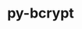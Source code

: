 ---
title: "py-bcrypt"
layout: cache
categories: [package, develop]
meta: {"versions": ["3.2.0"], "compilers": ["gcc@=11.1.0", "oneapi@=2023.1.0", "oneapi@=2023.2.0"], "oss": ["ubuntu20.04"], "platforms": ["linux"], "targets": ["ppc64le", "x86_64", "x86_64_v3"], "stacks": ["e4s", "e4s-oneapi", "e4s-power", "root"], "num_specs": 17, "num_specs_by_stack": {"root": 17, "e4s-power": 7, "e4s-oneapi": 5, "e4s": 5}}
spec_details: [{"hash": "s5qc32vrdiqhstg4fj6dvl43exx5ge2e", "compiler": "gcc@=11.1.0", "versions": ["3.2.0"], "os": "ubuntu20.04", "platform": "linux", "target": "ppc64le", "variants": ["build_system=python_pip"], "stacks": ["root", "e4s-power"], "size": "-", "tarball": "https://binaries.spack.io/develop/build_cache/linux-ubuntu20.04-ppc64le/gcc-11.1.0/py-bcrypt-3.2.0/linux-ubuntu20.04-ppc64le-gcc-11.1.0-py-bcrypt-3.2.0-s5qc32vrdiqhstg4fj6dvl43exx5ge2e.spack"}, {"hash": "467owsusknyycnqovfdglway7cq2ysai", "compiler": "gcc@=11.1.0", "versions": ["3.2.0"], "os": "ubuntu20.04", "platform": "linux", "target": "ppc64le", "variants": ["build_system=python_pip"], "stacks": ["root", "e4s-power"], "size": "-", "tarball": "https://binaries.spack.io/develop/build_cache/linux-ubuntu20.04-ppc64le/gcc-11.1.0/py-bcrypt-3.2.0/linux-ubuntu20.04-ppc64le-gcc-11.1.0-py-bcrypt-3.2.0-467owsusknyycnqovfdglway7cq2ysai.spack"}, {"hash": "smmkoi556jbswjpxbig7wewoxkttuqju", "compiler": "gcc@=11.1.0", "versions": ["3.2.0"], "os": "ubuntu20.04", "platform": "linux", "target": "ppc64le", "variants": ["build_system=python_pip"], "stacks": ["root", "e4s-power"], "size": "-", "tarball": "https://binaries.spack.io/develop/build_cache/linux-ubuntu20.04-ppc64le/gcc-11.1.0/py-bcrypt-3.2.0/linux-ubuntu20.04-ppc64le-gcc-11.1.0-py-bcrypt-3.2.0-smmkoi556jbswjpxbig7wewoxkttuqju.spack"}, {"hash": "vzxvj7ekuytwy3al5gzn4jqz5ebbysll", "compiler": "gcc@=11.1.0", "versions": ["3.2.0"], "os": "ubuntu20.04", "platform": "linux", "target": "ppc64le", "variants": ["build_system=python_pip"], "stacks": ["root", "e4s-power"], "size": "-", "tarball": "https://binaries.spack.io/develop/build_cache/linux-ubuntu20.04-ppc64le/gcc-11.1.0/py-bcrypt-3.2.0/linux-ubuntu20.04-ppc64le-gcc-11.1.0-py-bcrypt-3.2.0-vzxvj7ekuytwy3al5gzn4jqz5ebbysll.spack"}, {"hash": "zliywof7jojjy3vcgvisfqs2v5znssnv", "compiler": "gcc@=11.1.0", "versions": ["3.2.0"], "os": "ubuntu20.04", "platform": "linux", "target": "ppc64le", "variants": ["build_system=python_pip"], "stacks": ["root", "e4s-power"], "size": "-", "tarball": "https://binaries.spack.io/develop/build_cache/linux-ubuntu20.04-ppc64le/gcc-11.1.0/py-bcrypt-3.2.0/linux-ubuntu20.04-ppc64le-gcc-11.1.0-py-bcrypt-3.2.0-zliywof7jojjy3vcgvisfqs2v5znssnv.spack"}, {"hash": "lc2aileqaazgp6btmwnng43fu467atgz", "compiler": "gcc@=11.1.0", "versions": ["3.2.0"], "os": "ubuntu20.04", "platform": "linux", "target": "ppc64le", "variants": ["build_system=python_pip"], "stacks": ["root", "e4s-power"], "size": "-", "tarball": "https://binaries.spack.io/develop/build_cache/linux-ubuntu20.04-ppc64le/gcc-11.1.0/py-bcrypt-3.2.0/linux-ubuntu20.04-ppc64le-gcc-11.1.0-py-bcrypt-3.2.0-lc2aileqaazgp6btmwnng43fu467atgz.spack"}, {"hash": "tunboqheja3lw5u74uub26rsrmg53y52", "compiler": "gcc@=11.1.0", "versions": ["3.2.0"], "os": "ubuntu20.04", "platform": "linux", "target": "ppc64le", "variants": ["build_system=python_pip"], "stacks": ["root", "e4s-power"], "size": "-", "tarball": "https://binaries.spack.io/develop/build_cache/linux-ubuntu20.04-ppc64le/gcc-11.1.0/py-bcrypt-3.2.0/linux-ubuntu20.04-ppc64le-gcc-11.1.0-py-bcrypt-3.2.0-tunboqheja3lw5u74uub26rsrmg53y52.spack"}, {"hash": "nceg5zxoaufcm3zsssx5tdr57tfakv7f", "compiler": "oneapi@=2023.1.0", "versions": ["3.2.0"], "os": "ubuntu20.04", "platform": "linux", "target": "x86_64", "variants": ["build_system=python_pip"], "stacks": ["e4s-oneapi", "root"], "size": "-", "tarball": "https://binaries.spack.io/develop/build_cache/linux-ubuntu20.04-x86_64/oneapi-2023.1.0/py-bcrypt-3.2.0/linux-ubuntu20.04-x86_64-oneapi-2023.1.0-py-bcrypt-3.2.0-nceg5zxoaufcm3zsssx5tdr57tfakv7f.spack"}, {"hash": "vrq7jph7lstpk6dvogvnga7vq3oue7gq", "compiler": "oneapi@=2023.1.0", "versions": ["3.2.0"], "os": "ubuntu20.04", "platform": "linux", "target": "x86_64", "variants": ["build_system=python_pip"], "stacks": ["e4s-oneapi", "root"], "size": "-", "tarball": "https://binaries.spack.io/develop/build_cache/linux-ubuntu20.04-x86_64/oneapi-2023.1.0/py-bcrypt-3.2.0/linux-ubuntu20.04-x86_64-oneapi-2023.1.0-py-bcrypt-3.2.0-vrq7jph7lstpk6dvogvnga7vq3oue7gq.spack"}, {"hash": "sn7zw4druu3a2kwfg6dmkcb6nsqtwum2", "compiler": "oneapi@=2023.2.0", "versions": ["3.2.0"], "os": "ubuntu20.04", "platform": "linux", "target": "x86_64", "variants": ["build_system=python_pip"], "stacks": ["e4s-oneapi", "root"], "size": "-", "tarball": "https://binaries.spack.io/develop/build_cache/linux-ubuntu20.04-x86_64/oneapi-2023.2.0/py-bcrypt-3.2.0/linux-ubuntu20.04-x86_64-oneapi-2023.2.0-py-bcrypt-3.2.0-sn7zw4druu3a2kwfg6dmkcb6nsqtwum2.spack"}, {"hash": "i4vefcyn3j75sbyjj4i5fawh3fvwapip", "compiler": "oneapi@=2023.2.0", "versions": ["3.2.0"], "os": "ubuntu20.04", "platform": "linux", "target": "x86_64", "variants": ["build_system=python_pip"], "stacks": ["e4s-oneapi", "root"], "size": "-", "tarball": "https://binaries.spack.io/develop/build_cache/linux-ubuntu20.04-x86_64/oneapi-2023.2.0/py-bcrypt-3.2.0/linux-ubuntu20.04-x86_64-oneapi-2023.2.0-py-bcrypt-3.2.0-i4vefcyn3j75sbyjj4i5fawh3fvwapip.spack"}, {"hash": "47r6r3nnxsusu245dv4qqyczvnb3hhbq", "compiler": "oneapi@=2023.2.0", "versions": ["3.2.0"], "os": "ubuntu20.04", "platform": "linux", "target": "x86_64", "variants": ["build_system=python_pip"], "stacks": ["e4s-oneapi", "root"], "size": "-", "tarball": "https://binaries.spack.io/develop/build_cache/linux-ubuntu20.04-x86_64/oneapi-2023.2.0/py-bcrypt-3.2.0/linux-ubuntu20.04-x86_64-oneapi-2023.2.0-py-bcrypt-3.2.0-47r6r3nnxsusu245dv4qqyczvnb3hhbq.spack"}, {"hash": "zxw735gf7k4nnofjbobf2muxumxfrypa", "compiler": "gcc@=11.1.0", "versions": ["3.2.0"], "os": "ubuntu20.04", "platform": "linux", "target": "x86_64_v3", "variants": ["build_system=python_pip"], "stacks": ["e4s", "root"], "size": "-", "tarball": "https://binaries.spack.io/develop/build_cache/linux-ubuntu20.04-x86_64_v3/gcc-11.1.0/py-bcrypt-3.2.0/linux-ubuntu20.04-x86_64_v3-gcc-11.1.0-py-bcrypt-3.2.0-zxw735gf7k4nnofjbobf2muxumxfrypa.spack"}, {"hash": "mcjm72o2aoxuce54c7opkzx2vrrm4due", "compiler": "gcc@=11.1.0", "versions": ["3.2.0"], "os": "ubuntu20.04", "platform": "linux", "target": "x86_64_v3", "variants": ["build_system=python_pip"], "stacks": ["e4s", "root"], "size": "-", "tarball": "https://binaries.spack.io/develop/build_cache/linux-ubuntu20.04-x86_64_v3/gcc-11.1.0/py-bcrypt-3.2.0/linux-ubuntu20.04-x86_64_v3-gcc-11.1.0-py-bcrypt-3.2.0-mcjm72o2aoxuce54c7opkzx2vrrm4due.spack"}, {"hash": "woevpt473tqwviqsnpockezqpnqnrvjg", "compiler": "gcc@=11.1.0", "versions": ["3.2.0"], "os": "ubuntu20.04", "platform": "linux", "target": "x86_64_v3", "variants": ["build_system=python_pip"], "stacks": ["e4s", "root"], "size": "-", "tarball": "https://binaries.spack.io/develop/build_cache/linux-ubuntu20.04-x86_64_v3/gcc-11.1.0/py-bcrypt-3.2.0/linux-ubuntu20.04-x86_64_v3-gcc-11.1.0-py-bcrypt-3.2.0-woevpt473tqwviqsnpockezqpnqnrvjg.spack"}, {"hash": "wuswpazad4cr6ljf2twhevbsnf3tqmzg", "compiler": "gcc@=11.1.0", "versions": ["3.2.0"], "os": "ubuntu20.04", "platform": "linux", "target": "x86_64_v3", "variants": ["build_system=python_pip"], "stacks": ["e4s", "root"], "size": "-", "tarball": "https://binaries.spack.io/develop/build_cache/linux-ubuntu20.04-x86_64_v3/gcc-11.1.0/py-bcrypt-3.2.0/linux-ubuntu20.04-x86_64_v3-gcc-11.1.0-py-bcrypt-3.2.0-wuswpazad4cr6ljf2twhevbsnf3tqmzg.spack"}, {"hash": "fyxvq2ct2fvbepb2kyunr6mptj5lzekb", "compiler": "gcc@=11.1.0", "versions": ["3.2.0"], "os": "ubuntu20.04", "platform": "linux", "target": "x86_64_v3", "variants": ["build_system=python_pip"], "stacks": ["e4s", "root"], "size": "-", "tarball": "https://binaries.spack.io/develop/build_cache/linux-ubuntu20.04-x86_64_v3/gcc-11.1.0/py-bcrypt-3.2.0/linux-ubuntu20.04-x86_64_v3-gcc-11.1.0-py-bcrypt-3.2.0-fyxvq2ct2fvbepb2kyunr6mptj5lzekb.spack"}]
---